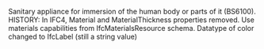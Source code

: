 ﻿Sanitary appliance for immersion of the human body or parts of it (BS6100). HISTORY: In IFC4, Material and MaterialThickness properties removed. Use materials capabilities from IfcMaterialsResource schema. Datatype of color changed to IfcLabel (still a string value)
